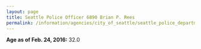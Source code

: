 ```yaml
---
layout: page
title: Seattle Police Officer 6890 Brian P. Rees
permalink: /information/agencies/city_of_seattle/seattle_police_department/copbook/6890/
---
```


**Age as of Feb. 24, 2016:** 32.0
